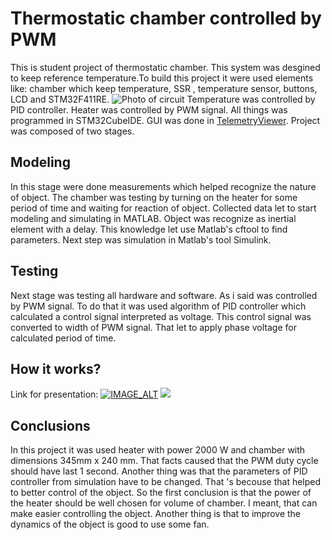 # Thermostatic chamber controlled by PWM

This is student project of thermostatic chamber. This system was desgined to keep reference temperature.To build this project 
it were used elements like: chamber which keep temperature, SSR , temperature sensor, buttons, LCD and STM32F411RE.
![Photo of circuit](uklad.jpg "Photo of circuit")
Temperature was controlled by PID controller. Heater was controlled by PWM
signal. All things was programmed in STM32CubeIDE. GUI was done
in [TelemetryViewer](http://www.farrellf.com/TelemetryViewer/).
Project was composed of two stages. 

## Modeling
In this stage were done measurements which helped recognize the nature of object. The chamber was
testing by turning on the heater for some period of time and waiting for reaction of object.
Collected data let to start modeling and simulating in MATLAB. Object was recognize as
inertial element with a delay. This knowledge let use Matlab's cftool to find parameters. Next step was
simulation in Matlab's tool Simulink. 
## Testing 
Next stage was testing all hardware and software. As i said was 
controlled by PWM signal. To do that it was used algorithm of PID controller which
calculated a control signal interpreted as voltage. This control signal was
converted to width of PWM signal. That let to apply phase voltage for calculated period of time.
## How it works?
Link for presentation: 
[![IMAGE_ALT](https://img.youtu.be/v-I5uuCyCsk.jpg)](https://youtu.be/v-I5uuCyCsk)
![](https://youtu.be/v-I5uuCyCsk)
## Conclusions
In this project it was used heater with power 2000 W and chamber with dimensions 345mm x 240 mm. That facts caused
that the PWM duty cycle should have last 1 second. Another thing was that the parameters of
PID controller from simulation have to be changed. That 's becouse that helped to better control of the object. So the first
conclusion is that the power of the heater should be 
well chosen for volume of chamber. I meant, that can make easier controlling the object. Another thing is that to
improve the dynamics of the object is good to use some fan.
